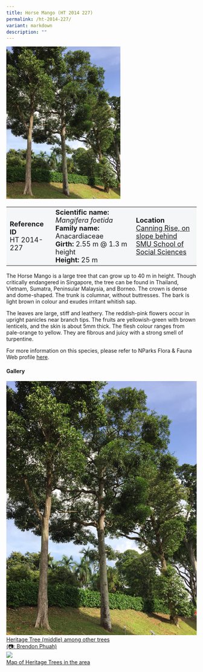 ```yaml
---
title: Horse Mango (HT 2014 227)
permalink: /ht-2014-227/
variant: markdown
description: ""
---
```

<div class="isomer-image-wrapper">
<img style="width: 60%" src="/images/Heritage_trees_photos/mangfoe_ht2014-227_habit.jpg">
</div><table style="minWidth: 100px; font-size: 18px; background: #F4F6F7">
<tbody><tr>
<td rowspan="1" colspan="1">
<strong>Reference ID</strong>
<br>HT 2014-227
</td>
<td rowspan="1" colspan="1">
	<strong>Scientific name:</strong> <em>Mangifera foetida</em>
<br><strong>Family name: </strong>Anacardiaceae
<br><strong>Girth: </strong>2.55 m @ 1.3 m height
<br><strong>Height: </strong>25 m
</td>
<td rowspan="1" colspan="1">
<strong>Location</strong><a href="https://www.onemap.gov.sg/?lat=1.294969999999008&amp;lng=103.84833999999121">
 <br>Canning Rise, on slope behind<br>SMU School of Social Sciences</a>
</td>
</tr>
</tbody>
</table>
<p>The Horse Mango is a large tree that can grow up to 40 m in height. Though critically endangered in Singapore, the tree can be found in Thailand, Vietnam, Sumatra, Peninsular Malaysia, and Borneo. The crown is dense and dome-shaped. The trunk is columnar, without buttresses. The bark is light brown in colour and exudes irritant whitish sap.</p>

<p>The leaves are large, stiff and leathery. The reddish-pink&nbsp;flowers occur in upright panicles near branch tips. The fruits are yellowish-green with brown lenticels, and the skin is about 5mm thick. The flesh colour ranges from pale-orange to yellow. They are fibrous and juicy with a strong smell of turpentine.</p>

<p>For more information on this species, please refer to NParks Flora &amp; Fauna Web profile <a href="https://www.nparks.gov.sg/florafaunaweb/flora/3/0/3012">here</a>.</p>

<h4><b>Gallery</b></h4>
<div class="isomer-card-grid">
<a href="/images/Heritage_trees_photos/mangfoe_ht2014-227_habit.jpg" class="isomer-card">
<div class="isomer-card-image">
<div class="isomer-image-wrapper"><img src="/images/Heritage_trees_photos/mangfoe_ht2014-227_habit.jpg"></div></div>
<div class="isomer-card-body"><div class="isomer-card-description">Heritage Tree (middle) among other trees<br>(📷: Brendon Phuah)</div></div></a>

<a href="/images/Heritage_trees_photos/mangfoe_ht2014-227_habi.jpg" class="isomer-card">
<div class="isomer-card-image">
<div class="isomer-image-wrapper"><img src="/images/Heritage_trees_photos/mangfoe_ht2014-227_habi.jpg"></div></div>
<div class="isomer-card-body"><div class="isomer-card-description">Map of Heritage Trees in the area</div></div></a></div>